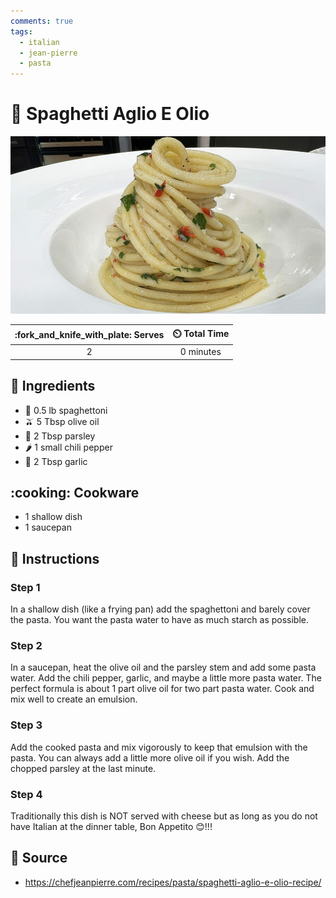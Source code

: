 ```yaml
---
comments: true
tags:
  - italian
  - jean-pierre
  - pasta
---
```

# :spaghetti: Spaghetti Aglio E Olio

![Spaghetti Aglio E Olio](../assets/images/spaghetti-aglio-e-olio.jpg)

| :fork_and_knife_with_plate: Serves | :timer_clock: Total Time |
|:----------------------------------:|:-----------------------: |
| 2 | 0 minutes |

## :salt: Ingredients

- :spaghetti: 0.5 lb spaghettoni
- :olive: 5 Tbsp olive oil
- :herb: 2 Tbsp parsley
- :hot_pepper: 1 small chili pepper
- :garlic: 2 Tbsp garlic

## :cooking: Cookware

- 1 shallow dish
- 1 saucepan

## :pencil: Instructions

### Step 1

In a shallow dish (like a frying pan) add the spaghettoni and barely cover the pasta. You want the pasta water to have
as much starch as possible.

### Step 2

In a saucepan, heat the olive oil and the parsley stem and add some pasta water. Add the chili pepper, garlic, and maybe
a little more pasta water. The perfect formula is about 1 part olive oil for two part pasta water. Cook and mix well to
create an emulsion.

### Step 3

Add the cooked pasta and mix vigorously to keep that emulsion with the pasta. You can always add a little more olive oil
if you wish. Add the chopped parsley at the last minute.

### Step 4

Traditionally this dish is NOT served with cheese but as long as you do not have Italian at the dinner table, Bon
Appetito 😊!!!

## :link: Source

- <https://chefjeanpierre.com/recipes/pasta/spaghetti-aglio-e-olio-recipe/>
